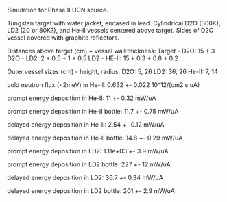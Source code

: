 Simulation for Phase II UCN source.

Tungsten target with water jacket, encased in lead.
Cylindrical D2O (300K), LD2 (20 or 80K?), and He-II vessels centered above target.
Sides of D2O vessel covered with graphite reflectors.

Distances above target (cm) + vessel wall thickness:
Target - D2O: 15 + 3
D2O - LD2: 2 + 0.5 + 1 + 0.5
LD2 - HE-II: 15 + 0.3 + 0.8 + 0.2

Outer vessel sizes (cm) - height, radius:
D2O: 5, 26
LD2: 36, 26
He-II: 7, 14

cold neutron flux (<2meV) in He-II:
0.632 +- 0.022 10^12/(cm2 s uA)

prompt energy deposition in He-II:
11 +- 0.32 mW/uA

prompt energy deposition in He-II bottle:
11.7 +- 0.75 mW/uA

delayed energy deposition in He-II:
2.54 +- 0.12 mW/uA

delayed energy deposition in He-II bottle:
14.8 +- 0.29 mW/uA

prompt energy deposition in LD2:
1.11e+03 +- 3.9 mW/uA

prompt energy deposition in LD2 bottle:
227 +- 12 mW/uA

delayed energy deposition in LD2:
36.7 +- 0.34 mW/uA

delayed energy deposition in LD2 bottle:
201 +- 2.9 mW/uA

